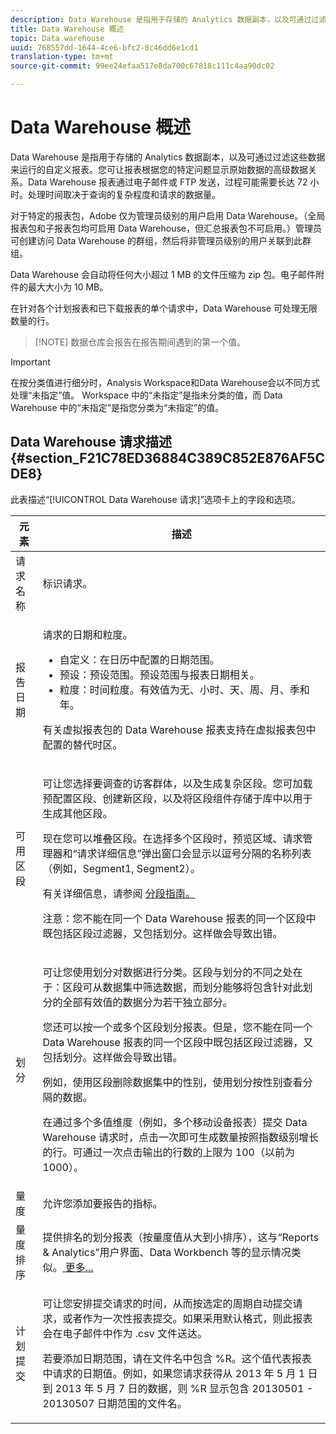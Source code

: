 ```yaml
---
description: Data Warehouse 是指用于存储的 Analytics 数据副本，以及可通过过滤这些数据来运行的自定义报表。您可让报表根据您的特定问题显示原始数据的高级数据关系。Data Warehouse 报表通过电子邮件或 FTP 发送，过程可能需要长达 72 小时。处理时间取决于查询的复杂程度和请求的数据量。
title: Data Warehouse 概述
topic: Data warehouse
uuid: 768557dd-1644-4ce6-bfc2-8c46dd6e1cd1
translation-type: tm+mt
source-git-commit: 99ee24efaa517e8da700c67818c111c4aa90dc02

---
```



# Data Warehouse 概述

Data Warehouse 是指用于存储的 Analytics 数据副本，以及可通过过滤这些数据来运行的自定义报表。您可让报表根据您的特定问题显示原始数据的高级数据关系。Data Warehouse 报表通过电子邮件或 FTP 发送，过程可能需要长达 72 小时。处理时间取决于查询的复杂程度和请求的数据量。

对于特定的报表包，Adobe 仅为管理员级别的用户启用 Data Warehouse。（全局报表包和子报表包均可启用 Data Warehouse，但汇总报表包不可启用。）管理员可创建访问 Data Warehouse 的群组，然后将非管理员级别的用户关联到此群组。

Data Warehouse 会自动将任何大小超过 1 MB 的文件压缩为 zip 包。电子邮件附件的最大大小为 10 MB。

在针对各个计划报表和已下载报表的单个请求中，Data Warehouse 可处理无限数量的行。

> [!NOTE] 数据仓库会报告在报告期间遇到的第一个值。

>[!IMPORTANT]
>
>在按分类值进行细分时，Analysis Workspace和Data Warehouse会以不同方式处理“未指定”值。 Workspace 中的“未指定”是指未分类的值，而 Data Warehouse 中的“未指定”是指您分类为“未指定”的值。

## Data Warehouse 请求描述 {#section_F21C78ED36884C389C852E876AF5CDE8}

此表描述“[!UICONTROL Data Warehouse 请求]”选项卡上的字段和选项。

<table id="table_7325A2466866460E8B0AF7D696152713"> 
 <thead> 
  <tr> 
   <th colname="col1" class="entry"> 元素 </th> 
   <th colname="col2" class="entry"> 描述 </th> 
  </tr> 
 </thead>
 <tbody> 
  <tr> 
   <td colname="col1"> <span class="wintitle"> 请求名称</span> </td> 
   <td colname="col2"> 标识请求。 </td> 
  </tr> 
  <tr> 
   <td colname="col1"> <span class="wintitle"> 报告日期</span> </td> 
   <td colname="col2"> <p>请求的日期和粒度。 </p> 
    <ul id="ul_C00F4529BD9E4113B517A61751B1DD5C"> 
     <li id="li_4D7C26812DF94ED7B64F985309541F46"> <span class="wintitle">自定义</span>：在日历中配置的日期范围。 </li> 
     <li id="li_2B272087006847148A936350D1B2D523"> <span class="wintitle">预设</span>：预设范围。预设范围与报表日期相关。 </li> 
     <li id="li_745989965BB94D489FF7046587E13C42"> <span class="wintitle">粒度</span>：时间粒度。有效值为无、小时、天、周、月、季和年。 </li> 
    </ul> <p>有关虚拟报表包的 Data Warehouse 报表支持在虚拟报表包中配置的替代时区。 </p> </td> 
  </tr> 
  <tr> 
   <td colname="col1"> <span class="wintitle"> 可用区段</span> </td> 
   <td colname="col2"> <p>可让您选择要调查的访客群体，以及生成复杂区段。您可加载预配置区段、创建新区段，以及将区段组件存储于库中以用于生成其他区段。 </p> <p>现在您可以堆叠区段。在选择多个区段时，预览区域、请求管理器和“请求详细信息”弹出窗口会显示以逗号分隔的名称列表（例如，Segment1, Segment2）。 </p> <p>有关详细信息，请参阅 <a href="/help/components/c-segmentation/seg-home.md"> 分段指南。</a> </p> <p>注意：您不能在同一个 Data Warehouse 报表的同一个区段中既包括区段过滤器，又包括划分。这样做会导致出错。 </p> </td> 
  </tr> 
  <tr> 
   <td colname="col1"> <span class="wintitle"> 划分</span> </td> 
   <td colname="col2"> <p>可让您使用划分对数据进行分类。区段与划分的不同之处在于：区段可从数据集中筛选数据，而划分能够将包含针对此划分的全部有效值的数据分为若干独立部分。 </p> 您还可以按一个或多个区段划分报表。但是，您不能在同一个 Data Warehouse 报表的同一个区段中既包括区段过滤器，又包括划分。这样做会导致出错。 <p> 例如，使用区段删除数据集中的性别，使用划分按性别查看分隔的数据。 </p> <p>在通过多个多值维度（例如，多个移动设备报表）提交 Data Warehouse 请求时，点击一次即可生成数量按照指数级别增长的行。可通过一次点击输出的行数的上限为 100（以前为 1000）。 </p> </td> 
  </tr> 
  <tr> 
   <td colname="col1"> <span class="wintitle"> 量度</span> </td> 
   <td colname="col2">允许您添加要报告的指标。 </td> 
  </tr> 
  <tr> 
   <td colname="col1"><span class="wintitle"> 量度排序</span> </td> 
   <td colname="col2">提供排名的划分报表（按量度值从大到小排序），这与“Reports &amp; Analytics”用户界面、Data Workbench 等的显示情况类似。<a href="/help/export/data-warehouse/sorting-by-metric.md"  > 更多...</a> </td> 
  </tr> 
  <tr> 
   <td colname="col1"> <span class="wintitle"> 计划提交</span> </td> 
   <td colname="col2"> <p>可让您安排提交请求的时间，从而按选定的周期自动提交请求，或者作为一次性报表提交。如果采用默认格式，则此报表会在电子邮件中作为 .csv 文件送达。 </p> <p>若要添加日期范围，请在文件名中包含 <span class="filepath">%R</span>。这个值代表报表中请求的日期值。例如，如果您请求获得从 2013 年 5 月 1 日到 2013 年 5 月 7 日的数据，则 <span class="filepath">%R</span> 显示包含 20130501 - 20130507 日期范围的文件名。 </p> </td> 
  </tr> 
 </tbody> 
</table>

